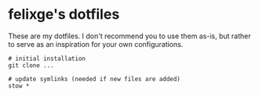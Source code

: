 # felixge's dotfiles

These are my dotfiles. I don't recommend you to use them as-is, but rather to serve as an inspiration for your own configurations.

```
# initial installation
git clone ...

# update symlinks (needed if new files are added)
stow *
```
